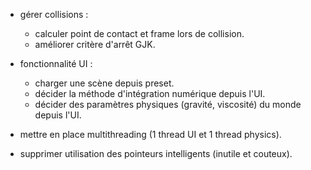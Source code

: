 * gérer collisions :
    * calculer point de contact et frame lors de collision.
    * améliorer critère d'arrêt GJK.
    
* fonctionnalité UI :
    * charger une scène depuis preset.
    * décider la méthode d'intégration numérique depuis l'UI.
    * décider des paramètres physiques (gravité, viscosité) du monde depuis l'UI.

* mettre en place multithreading (1 thread UI et 1 thread physics).
* supprimer utilisation des pointeurs intelligents (inutile et couteux).
